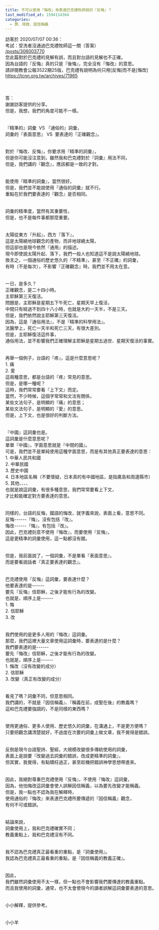 ```yaml
---
title: 不可以使用『悔改』來表達巴克禮牧師說的『反悔』？
last_modified_at: 1594114364
categories:
  - 罪、得救、因信稱義
---
```


<div>訪客於 2020/07/07 00:36：</div>

<div>考試：受洗者沒通過巴克禮牧師這一關（答案）</div>

<div><a href="/posts/306003770" target="_blank">/posts/306003770</a></div>

<div>您此篇對於巴克禮的見解有誤，而且對台語的見解也不正確。</div>

<div>因為台語的『反悔』真的只是『後悔』，完全沒有『悔改』的意思。</div>

<div>請詳閱教會公報3522期25版，巴克禮有說明為何只用[反悔]而不是[悔改]</div>

<div><a href="https://tcnn.org.tw/archives/71965" target="_blank">https://tcnn.org.tw/archives/71965</a></div>

<div>&nbsp;</div>

<div>&nbsp;</div>

<div>&nbsp;</div>

<div>答：</div>

<div>謝謝訪客提供的分享。</div>

<div>但是，我想，我們的角度可能不一樣。</div>

<div>&nbsp;</div>

<div>&nbsp;</div>

<div>『精準的』詞彙&nbsp; VS 『通俗的』詞彙，</div>

<div>詞彙的『表面意思』 VS&nbsp; 要表達的『正確觀念』。</div>

<div>&nbsp;</div>

<div>&nbsp;</div>

<div>對於『悔改、反悔』，你要求用『精準的詞彙』，</div>

<div>但是你可能沒注意到，雖然我和巴克禮對於『詞彙』用法不同，</div>

<div>但是，我們講的『觀念』，應該都是一致的才對。</div>

<div>&nbsp;</div>

<div>&nbsp;</div>

<div>能使用『精準的詞彙』，當然很好。</div>

<div>但是，我們並不能說使用『通俗的詞彙』就不行。</div>

<div>重點在於我們要表達的『觀念』是否相同。</div>

<div>&nbsp;</div>

<div>&nbsp;</div>

<div>詞彙的精準度，當然有其重要性，</div>

<div>但是，也不是每件事都那麼重要。</div>

<div>&nbsp;</div>

<div>&nbsp;</div>

<div>太陽從東方『升起』，西方『落下』，</div>

<div>這是太陽繞地球觀念的產物，而非地球繞太陽，</div>

<div>但這卻也是現今依然『通用』的描述。</div>

<div>現今即使說太陽升起、落下，我們一般人也知道這不是說太陽繞地球。</div>

<div>換言之，一個通俗的歷史悠久的『不精準』，甚至『不正確』的詞彙，</div>

<div>有時（不是每次），不影響『正確觀念』時，我們並不用太在意。</div>

<div>&nbsp;</div>

<div>&nbsp;</div>

<div>一日，是多久？</div>

<div>正確觀念，是二十四小時。</div>

<div>主耶穌第三天復活。</div>

<div>問題是，主耶穌是星期五下午死亡，星期天早上復活，</div>

<div>中間只有經過不到四十八小時，也就是大約一天半，不是三天。</div>

<div>但是，我們依然說主耶穌第三天復活。</div>

<div>因為，這是『通俗用法』，不是『精準的科學用法』。</div>

<div>法醫學上，死亡一天半和死亡三天，有很大差別。</div>

<div>但是，主耶穌復活這件事，</div>

<div>通俗用法，並不影響我們正確理解主耶穌是星期五過世、星期天復活的事實。</div>

<div>&nbsp;</div>

<div>&nbsp;</div>

<div>再舉一個例子，台語的『疼』，這是什麼意思呢？</div>

<div>1.<span style="white-space:pre"> </span>痛</div>

<div>2.<span style="white-space:pre"> </span>愛</div>

<div>這兩種意思，都是台語的『疼』常見的意思。</div>

<div>但是，是哪一種呢？</div>

<div>這時，我們常常要看『上下文』而定。</div>

<div>當然，不少時候，這個字常常和文法有關係，</div>

<div>某些文法句子，是明顯的『痛』的意思；</div>

<div>某些文法句子，是明顯的『愛』的意思。</div>

<div>但是，上下文，也是很好的判斷方法。</div>

<div>&nbsp;</div>

<div>&nbsp;</div>

<div>『中國』這詞彙也是。</div>

<div>這詞彙是什麼意思呢？</div>

<div>單單『中國』，字面意思就是『中間的國』。</div>

<div>可是，我們並不是單純使用這種字面意思，而是有其他真正要表達的意思：</div>

<div>1.<span style="white-space:pre"> </span>中華人民共和國</div>

<div>2.<span style="white-space:pre"> </span>中華民國</div>

<div>3.<span style="white-space:pre"> </span>歷史中國</div>

<div>4.<span style="white-space:pre"> </span>日本地區名稱（不要懷疑，日本真的有中國地區，是指廣島和周邊縣市）</div>

<div>5.<span style="white-space:pre"> </span>其他、、、、</div>

<div>也就是說這詞彙，有很多種意思，我們常常要看上下文，</div>

<div>才比較能確定對方要表達的意思。</div>

<div>&nbsp;</div>

<div>&nbsp;</div>

<div>同樣的，台語的反悔，國語的悔改，就字義來說，表面上看，意思不同。</div>

<div>反悔------『悔』，沒有包括『改』。</div>

<div>悔改------『悔』，有包括『改』。</div>

<div>因此，巴克禮刻意不使用『悔改』，而要使用『反悔』，</div>

<div>這是更精準的詞彙使用，這一點都沒有錯。</div>

<div>&nbsp;</div>

<div>&nbsp;</div>

<div>但是，我前面說了，一個詞彙，不是單看『表面意思』，</div>

<div>而是要看說話者『真正要表達的觀念』。</div>

<div>&nbsp;</div>

<div>&nbsp;</div>

<div>巴克禮使用『反悔』這詞彙，要表達什麼？</div>

<div>他要表達的是------</div>

<div>要先『反悔』信耶穌，之後才能有行為的改變。</div>

<div>也就是，順序上是------</div>

<div>1.<span style="white-space:pre"> </span>悔</div>

<div>2.<span style="white-space:pre"> </span>信耶穌</div>

<div>3.<span style="white-space:pre"> </span>改</div>

<div>&nbsp;</div>

<div>&nbsp;</div>

<div>我們使用的是更多人用的『悔改』這詞彙。</div>

<div>那麼，我們這裡大量文章使用這詞彙時，要表達的是什麼？</div>

<div>我們要表達的是------</div>

<div>要先『悔改』信耶穌，之後才能有行為的改變。</div>

<div>也就是，順序上是------</div>

<div>1.<span style="white-space:pre"> </span>悔改（沒有改變的成分）</div>

<div>2.<span style="white-space:pre"> </span>信耶穌</div>

<div>3.<span style="white-space:pre"> </span>改變（真正有改變的成分）</div>

<div>&nbsp;</div>

<div>&nbsp;</div>

<div>看見了嗎？詞彙不同，但意思相同。</div>

<div>我們講的，不就是『因信稱義』、『稱義在前，成聖在後』的教義嗎？</div>

<div>這和巴克禮要強調的，不是同樣的東西嗎？</div>

<div>&nbsp;</div>

<div>&nbsp;</div>

<div>使用更通俗、更多人使用、歷史悠久的詞彙，在溝通上，不是更方便嗎？</div>

<div>只要把觀念講清楚就好，不過度在次要的詞彙上做文章，我不覺得是錯誤。</div>

<div>&nbsp;</div>

<div>&nbsp;</div>

<div>反倒是現今台語聖詩、聖經，大規模改變很多傳統使用的詞彙，</div>

<div>表面上是說要『改變過去詞彙的錯誤，改成更精準的詞彙』，</div>

<div>但其實，我覺得，有點矯枉過正，甚至趁機把錯誤神學思想帶進來。</div>

<div>&nbsp;</div>

<div>&nbsp;</div>

<div>因此，我絕對尊重巴克禮使用『反悔』，不使用『悔改』這詞彙，</div>

<div>因為，他怕悔改這詞彙會使人誤解因信稱義，以為要先改變才能稱義。</div>

<div>但是，我一點也不認為我在解釋時，</div>

<div>使用通俗的『悔改』來表達巴克禮所要傳遞的『因信稱義』觀念，</div>

<div>有何不可或錯誤。</div>

<div>&nbsp;</div>

<div>&nbsp;</div>

<div>結論來說，</div>

<div>詞彙使用上，我和巴克禮確實不同；</div>

<div>教義重點上，我和巴克禮沒有不同。</div>

<div>&nbsp;</div>

<div>&nbsp;</div>

<div>我不認為巴克禮真正最看重的重點，是『詞彙使用』。</div>

<div>我認為巴克禮真正最看重的重點，是『因信稱義的教義正確』。</div>

<div>&nbsp;</div>

<div>&nbsp;</div>

<div>因此，</div>

<div>我們雖然詞彙使用不太一樣，但一點也不會影響我們要傳達的教義重點。</div>

<div>而且我使用的詞彙，通常，也不太會使現今的讀者誤解這詞彙要表達的意思。</div>

<div>&nbsp;</div>

<div>&nbsp;</div>

<div>小小解釋，提供參考。</div>

<div>&nbsp;</div>

<div>&nbsp;</div>

<div>小小羊</div>

